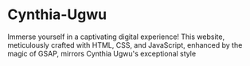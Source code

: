 # Cynthia-Ugwu
Immerse yourself in a captivating digital experience! This website, meticulously crafted with HTML, CSS, and JavaScript, enhanced by the magic of GSAP, mirrors Cynthia Ugwu's exceptional style
